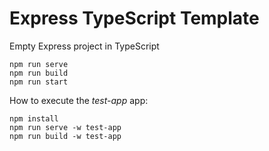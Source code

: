 # Express TypeScript Template

Empty Express project in TypeScript

    npm run serve
    npm run build
    npm run start


How to execute the _test-app_ app:

    npm install
    npm run serve -w test-app
    npm run build -w test-app